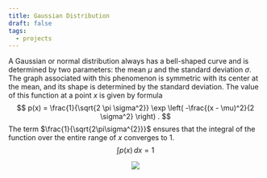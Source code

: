 ```yaml
---
title: Gaussian Distribution
draft: false
tags:
  - projects
---
```

 
A Gaussian or normal distribution always has a bell-shaped curve and is determined by two parameters: the mean $\mu$ and the standard deviation $\sigma$. The graph associated with this phenomenon is symmetric with its center at the mean, and its shape is determined by the standard deviation. The value of this function at a point $x$ is given by formula 
$$
p(x) = \frac{1}{\sqrt{2 \pi \sigma^2}} \exp \left( -\frac{(x - \mu)^2}{2 \sigma^2} \right) .
$$
The term $\frac{1}{\sqrt{2\pi\sigma^{2}}}$ ensures that the integral of the function over the entire range of $x$ converges to 1.
$$
\int p(x) \, dx = 1
$$

<div class="container" style="display: flex; justify-content: center; align-items: center;">
    <img src="../public/static/bell.png" style="max-width: 100%; height: auto;">
</div>